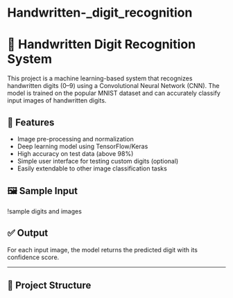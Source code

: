 # Handwritten-_digit_recognition
# 🧠 Handwritten Digit Recognition System

This project is a machine learning-based system that recognizes handwritten digits (0–9) using a Convolutional Neural Network (CNN). The model is trained on the popular MNIST dataset and can accurately classify input images of handwritten digits.

## 📌 Features

- Image pre-processing and normalization
- Deep learning model using TensorFlow/Keras
- High accuracy on test data (above 98%)
- Simple user interface for testing custom digits (optional)
- Easily extendable to other image classification tasks

## 🖼️ Sample Input

!sample digits and images

## ✅ Output

For each input image, the model returns the predicted digit with its confidence score.

---

## 📂 Project Structure

